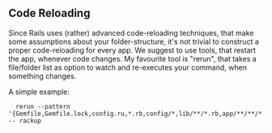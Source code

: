 ## Code Reloading

Since Rails uses (rather) advanced code-reloading techniques, that make some assumptions about
your folder-structure, it's not trivial to construct a proper code-reloading for every app.
We suggest to use tools, that restart the app, whenever code changes. My favourite tool is
"rerun", that takes a file/folder list as option to watch and re-executes your command, when something
changes.


A simple example:

      rerun --pattern '{Gemfile,Gemfile.lock,config.ru,*.rb,config/*,lib/**/*.rb,app/**/**/*.rb}' -- rackup